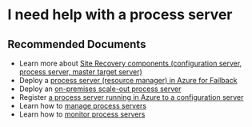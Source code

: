 <properties
  pagetitle="I need help with a process server&#xD;"
  description="Questions or issues related to set-up, health, and update of the process server"
  service="microsoft.recoveryservices"
  resource="vaults"
  ms.author="sideeksh"
  selfhelptype="Generic"
  supporttopicids="32745009"
  resourcetags=""
  productpesids="16370"
  cloudenvironments="public,fairfax,usnat,ussec"
  articleid="c48513a1-b039-4e9d-b5db-88d247541498"
  ownershipid="Compute_SiteRecovery" />
# I need help with a process server

## **Recommended Documents**

- Learn more about [Site Recovery components (configuration server, process server, master target server)](https://docs.microsoft.com/azure/site-recovery/vmware-physical-azure-config-process-server-overview)
- Deploy a [process server (resource manager) in Azure for Failback](https://docs.microsoft.com/azure/site-recovery/vmware-azure-set-up-process-server-azure)
- Deploy an [on-premises scale-out process server](https://docs.microsoft.com/azure/site-recovery/vmware-azure-set-up-process-server-scale)
- Register [a process server running in Azure to a configuration server](https://docs.microsoft.com/azure/site-recovery/vmware-azure-set-up-process-server-azure#registering-the-process-server-running-in-azure-to-a-configuration-server-running-on-premises)
- Learn how to [manage process servers](https://docs.microsoft.com/azure/site-recovery/vmware-azure-manage-process-server)
- Learn how to [monitor process servers](https://docs.microsoft.com/azure/site-recovery/vmware-physical-azure-monitor-process-server)
